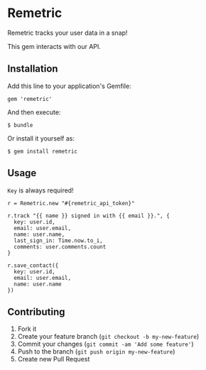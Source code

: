 # Remetric

Remetric tracks your user data in a snap!

This gem interacts with our API.

## Installation

Add this line to your application's Gemfile:

    gem 'remetric'

And then execute:

    $ bundle

Or install it yourself as:

    $ gem install remetric

## Usage

`Key` is always required!

```
r = Remetric.new "#{remetric_api_token}"

r.track "{{ name }} signed in with {{ email }}.", { 
  key: user.id, 
  email: user.email, 
  name: user.name, 
  last_sign_in: Time.now.to_i, 
  comments: user.comments.count
}

r.save_contact({ 
  key: user.id, 
  email: user.email, 
  name: user.name
})
```

## Contributing

1. Fork it
2. Create your feature branch (`git checkout -b my-new-feature`)
3. Commit your changes (`git commit -am 'Add some feature'`)
4. Push to the branch (`git push origin my-new-feature`)
5. Create new Pull Request
